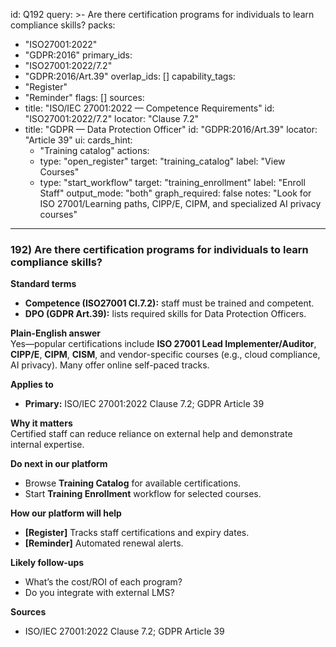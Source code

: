 id: Q192
query: >-
  Are there certification programs for individuals to learn compliance skills?
packs:
  - "ISO27001:2022"
  - "GDPR:2016"
primary_ids:
  - "ISO27001:2022/7.2"
  - "GDPR:2016/Art.39"
overlap_ids: []
capability_tags:
  - "Register"
  - "Reminder"
flags: []
sources:
  - title: "ISO/IEC 27001:2022 — Competence Requirements"
    id: "ISO27001:2022/7.2"
    locator: "Clause 7.2"
  - title: "GDPR — Data Protection Officer"
    id: "GDPR:2016/Art.39"
    locator: "Article 39"
ui:
  cards_hint:
    - "Training catalog"
  actions:
    - type: "open_register"
      target: "training_catalog"
      label: "View Courses"
    - type: "start_workflow"
      target: "training_enrollment"
      label: "Enroll Staff"
output_mode: "both"
graph_required: false
notes: "Look for ISO 27001/Learning paths, CIPP/E, CIPM, and specialized AI privacy courses"
---
### 192) Are there certification programs for individuals to learn compliance skills?

**Standard terms**  
- **Competence (ISO27001 Cl.7.2):** staff must be trained and competent.  
- **DPO (GDPR Art.39):** lists required skills for Data Protection Officers.

**Plain-English answer**  
Yes—popular certifications include **ISO 27001 Lead Implementer/Auditor**, **CIPP/E**, **CIPM**, **CISM**, and vendor-specific courses (e.g., cloud compliance, AI privacy). Many offer online self-paced tracks.

**Applies to**  
- **Primary:** ISO/IEC 27001:2022 Clause 7.2; GDPR Article 39

**Why it matters**  
Certified staff can reduce reliance on external help and demonstrate internal expertise.

**Do next in our platform**  
- Browse **Training Catalog** for available certifications.  
- Start **Training Enrollment** workflow for selected courses.

**How our platform will help**  
- **[Register]** Tracks staff certifications and expiry dates.  
- **[Reminder]** Automated renewal alerts.

**Likely follow-ups**  
- What’s the cost/ROI of each program?  
- Do you integrate with external LMS?

**Sources**  
- ISO/IEC 27001:2022 Clause 7.2; GDPR Article 39  
